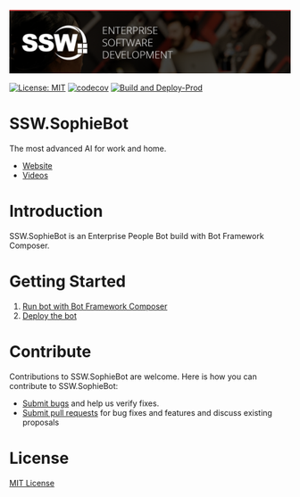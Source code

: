 ![ssw-banner](./_docs/images/ssw-banner.png)

[![License: MIT](https://img.shields.io/badge/License-MIT-blue.svg)](https://opensource.org/licenses/MIT) 
[![codecov](https://codecov.io/gh/SSWConsulting/SSW.SophieBot/branch/main/graph/badge.svg?token=MYW6YPW4P3)](https://codecov.io/gh/SSWConsulting/SSW.SophieBot)
[![Build and Deploy-Prod](https://github.com/SSWConsulting/SSW.SophieBot/actions/workflows/SSW.SophieBot.prod.yml/badge.svg?branch=main)](https://github.com/SSWConsulting/SSW.SophieBot/actions/workflows/SSW.SophieBot.prod.yml)

# SSW.SophieBot

The most advanced AI for work and home.

- [Website](https://sswsophie.com/sophiebot/)
- [Videos](https://www.youtube.com/playlist?list=PLnkcTBhDzoQ0uSLzyaS_9b8b99YB7Tz3p)

# Introduction

SSW.SophieBot is an Enterprise People Bot build with Bot Framework Composer.

# Getting Started

1. [Run bot with Bot Framework Composer](_docs/Instructions-Compile.md)
2. [Deploy the bot](_docs/Instructions-Deployment.md)

# Contribute

Contributions to SSW.SophieBot are welcome. Here is how you can contribute to SSW.SophieBot:

-   [Submit bugs](https://github.com/SSWConsulting/SSW.SophieBot/issues) and help us verify fixes.
-   [Submit pull requests](https://github.com/SSWConsulting/SSW.SophieBot/pulls) for bug fixes and features and discuss existing proposals

# License

[MIT License](LICENSE)

